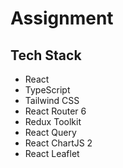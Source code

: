 # Assignment

## Tech Stack
- React
- TypeScript
- Tailwind CSS
- React Router 6
- Redux Toolkit
- React Query
- React ChartJS 2
- React Leaflet
